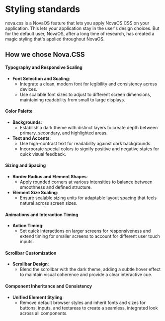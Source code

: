 # Styling standards

nova.css is a NovaOS feature that lets you apply NovaOS CSS on your application. This lets your application stay in the user's design choices. But for the default user, NovaOS, after a long time of research, has created a magic styling that's applied throughout NovaOS.

## How we chose Nova.CSS

#### **Typography and Responsive Scaling**

* **Font Selection and Scaling**:
  * Integrate a clean, modern font for legibility and consistency across devices.
  * Use scalable font sizes to adjust to different screen dimensions, maintaining readability from small to large displays.

#### **Color Palette**

* **Backgrounds**:
  * Establish a dark theme with distinct layers to create depth between primary, secondary, and highlighted areas.
* **Text and Accents**:
  * Use high-contrast text for readability against dark backgrounds.
  * Incorporate special colors to signify positive and negative states for quick visual feedback.

#### **Sizing and Spacing**

* **Border Radius and Element Shapes**:
  * Apply rounded corners at various intensities to balance between smoothness and defined structure.
* **Element Size Scaling**:
  * Ensure scalable sizing units for adaptable layout spacing that feels natural across screen sizes.

#### **Animations and Interaction Timing**

* **Action Timing**:
  * Set quick interactions on larger screens for responsiveness and extend timing for smaller screens to account for different user touch inputs.

#### **Scrollbar Customization**

* **Scrollbar Design**:
  * Blend the scrollbar with the dark theme, adding a subtle hover effect to maintain visual coherence and provide a clear interactive cue.

#### **Component Inheritance and Consistency**

* **Unified Element Styling**:
  * Remove default browser styles and inherit fonts and sizes for buttons, inputs, and textareas to create a seamless, integrated look across all components.
